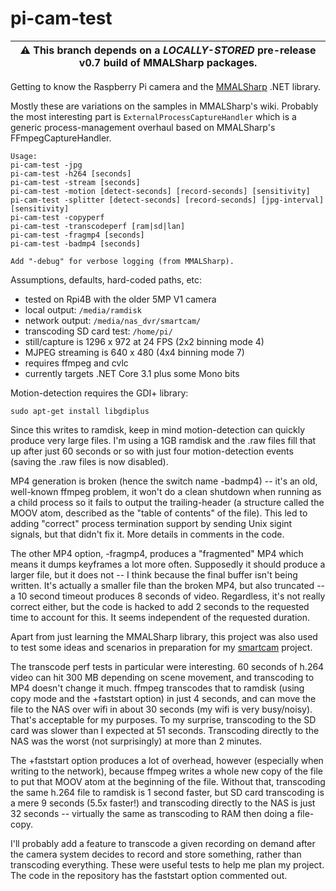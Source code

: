 # pi-cam-test

| :warning: This branch depends on a _LOCALLY-STORED_ pre-release v0.7 build of MMALSharp packages. |
| --- |

Getting to know the Raspberry Pi camera and the [MMALSharp](https://github.com/techyian/MMALSharp) .NET library.

Mostly these are variations on the samples in MMALSharp's wiki. Probably the most interesting part is `ExternalProcessCaptureHandler` which is a generic process-management overhaul based on MMALSharp's FFmpegCaptureHandler.

```
Usage:
pi-cam-test -jpg
pi-cam-test -h264 [seconds]
pi-cam-test -stream [seconds]
pi-cam-test -motion [detect-seconds] [record-seconds] [sensitivity]
pi-cam-test -splitter [detect-seconds] [record-seconds] [jpg-interval] [sensitivity]
pi-cam-test -copyperf
pi-cam-test -transcodeperf [ram|sd|lan]
pi-cam-test -fragmp4 [seconds]
pi-cam-test -badmp4 [seconds]

Add "-debug" for verbose logging (from MMALSharp).
```

Assumptions, defaults, hard-coded paths, etc:
* tested on Rpi4B with the older 5MP V1 camera
* local output: `/media/ramdisk`
* network output: `/media/nas_dvr/smartcam/`
* transcoding SD card test: `/home/pi/`
* still/capture is 1296 x 972 at 24 FPS (2x2 binning mode 4)
* MJPEG streaming is 640 x 480 (4x4 binning mode 7)
* requires ffmpeg and cvlc
* currently targets .NET Core 3.1 plus some Mono bits

Motion-detection requires the GDI+ library:

`sudo apt-get install libgdiplus` 

Since this writes to ramdisk, keep in mind motion-detection can quickly produce very large files. I'm using a 1GB ramdisk and the .raw files fill that up after just 60 seconds or so with just four motion-detection events (saving the .raw files is now disabled).

MP4 generation is broken (hence the switch name -badmp4) -- it's an old, well-known ffmpeg problem, it won't do a clean shutdown when running as a child process so it fails to output the trailing-header (a structure called the MOOV atom, described as the "table of contents" of the file). This led to adding "correct" process termination support by sending Unix sigint signals, but that didn't fix it. More details in comments in the code.

The other MP4 option, -fragmp4, produces a "fragmented" MP4 which means it dumps keyframes a lot more often. Supposedly it should produce a larger file, but it does not -- I think because the final buffer isn't being written. It's actually a smaller file than the broken MP4, but also truncated -- a 10 second timeout produces 8 seconds of video. Regardless, it's not really correct either, but the code is hacked to add 2 seconds to the requested time to account for this. It seems independent of the requested duration.

Apart from just learning the MMALSharp library, this project was also used to test some ideas and scenarios in preparation for my [smartcam](https://github.com/MV10/smartcam) project.

The transcode perf tests in particular were interesting. 60 seconds of h.264 video can hit 300 MB depending on scene movement, and transcoding to MP4 doesn't change it much. ffmpeg transcodes that to ramdisk (using copy mode and the +faststart option) in just 4 seconds, and can move the file to the NAS over wifi in about 30 seconds (my wifi is very busy/noisy). That's acceptable for my purposes. To my surprise, transcoding to the SD card was slower than I expected at 51 seconds. Transcoding directly to the NAS was the worst (not surprisingly) at more than 2 minutes.

The +faststart option produces a lot of overhead, however (especially when writing to the network), because ffmpeg writes a whole new copy of the file to put that MOOV atom at the beginning of the file. Without that, transcoding the same h.264 file to ramdisk is 1 second faster, but SD card transcoding is a mere 9 seconds (5.5x faster!) and transcoding directly to the NAS is just 32 seconds -- virtually the same as transcoding to RAM then doing a file-copy.

I'll probably add a feature to transcode a given recording on demand after the camera system decides to record and store something, rather than transcoding everything. These were useful tests to help me plan my project. The code in the repository has the faststart option commented out.


